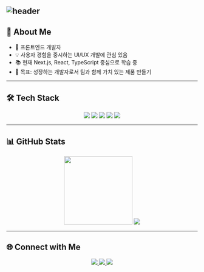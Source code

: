 ![header](https://capsule-render.vercel.app/api?type=waving&color=auto&height=250&section=header&text=Jang%20Hyeon%20Jun&fontSize=70&fontAlignY=40)
---

## 👋 About Me  
- 🌱 프론트엔드 개발자
- 💡 사용자 경험을 중시하는 UI/UX 개발에 관심 있음  
- 📚 현재 Next.js, React, TypeScript 중심으로 학습 중
- 🎯 목표: 성장하는 개발자로서 팀과 함께 가치 있는 제품 만들기

---

## 🛠️ Tech Stack  

<p align="center">
  <img src="https://img.shields.io/badge/TypeScript-3178C6?style=flat&logo=typescript&logoColor=white"/>
  <img src="https://img.shields.io/badge/React-61DAFB?style=flat&logo=react&logoColor=black"/>
  <img src="https://img.shields.io/badge/Next.js-000000?style=flat&logo=nextdotjs&logoColor=white"/>
  <img src="https://img.shields.io/badge/TailwindCSS-38B2AC?style=flat&logo=tailwindcss&logoColor=white"/>
  <img src="https://img.shields.io/badge/Node.js-339933?style=flat&logo=node.js&logoColor=white"/>
</p>

---

## 📊 GitHub Stats  

<p align="center">
    <img height="180em" src="https://github-readme-stats.vercel.app/api?username=hyeon17&count_private=true&show_icons=true&theme=default#gh-light-mode-only"/>
    <img src="https://github-readme-stats.vercel.app/api/top-langs/?username=hyeon17&amp;layout=compact&amp;bg_color=180,000000,&amp;title_color=000000&amp;text_color=000000">
</p>

    

---

## 🌐 Connect with Me  

<div align="center">
  <a href="https://www.instagram.com/hyeon_j_17">
    <img src="https://img.shields.io/badge/Instagram-E4405F?style=flat-square&logo=Instagram&logoColor=white"/>
  </a>
  
  <a href="mailto:kenjun8725@gmail.com">
    <img src="https://img.shields.io/badge/Gmail-D14836?style=flat-square&logo=gmail&logoColor=white"/>
  </a>
  
  <a href="[https://www.linkedin.com/in](https://www.linkedin.com/in/hyeonjun-jang-2398672b8)">
    <img src="https://img.shields.io/badge/LinkedIn-0A66C2?style=flat-square&logo=linkedin&logoColor=white"/>
  </a>
</div>

